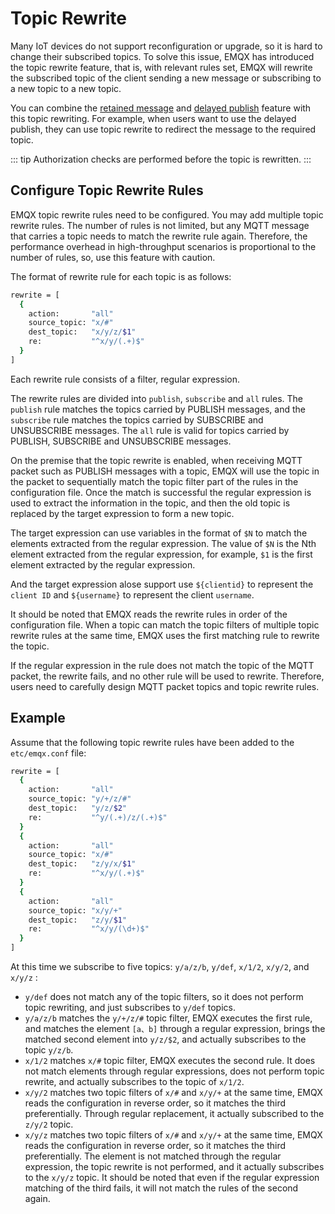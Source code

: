 # Topic Rewrite

Many IoT devices do not support reconfiguration or upgrade, so it is hard to change their subscribed topics. To solve this issue, EMQX has introduced the topic rewrite feature, that is, with relevant rules set, EMQX will rewrite the subscribed topic of the client sending a new message or subscribing to a new topic to a new topic.  

You can combine the [retained message](./mqtt-retained-message.md) and [delayed publish](./mqtt-delayed-publish.md) feature with this topic rewriting. For example, when users want to use the delayed publish, they can use topic rewrite to redirect the message to the required topic.

::: tip
Authorization checks are performed before the topic is rewritten.
:::

## Configure Topic Rewrite Rules

EMQX topic rewrite rules need to be configured.
You may add multiple topic rewrite rules.
The number of rules is not limited, but any MQTT message that carries a topic needs to match the rewrite rule again.
Therefore, the performance overhead in high-throughput scenarios is proportional to the number of rules,
so, use this feature with caution.

The format of rewrite rule for each topic is as follows:

```bash
rewrite = [
  {
    action:       "all"
    source_topic: "x/#"
    dest_topic:   "x/y/z/$1"
    re:           "^x/y/(.+)$"
  }
]
```

Each rewrite rule consists of a filter, regular expression.

The rewrite rules are divided into `publish`, `subscribe` and `all` rules. The `publish` rule matches the topics carried by PUBLISH messages, and the `subscribe` rule matches the topics carried by SUBSCRIBE and UNSUBSCRIBE messages. The `all` rule is valid for topics carried by PUBLISH, SUBSCRIBE and UNSUBSCRIBE messages.

On the premise that the topic rewrite is enabled, when receiving MQTT packet such as PUBLISH messages with a topic,
EMQX will use the topic in the packet to sequentially match the topic filter part of the rules in the configuration file.
Once the match is successful the regular expression is used to extract the information in the topic,
and then the old topic is replaced by the target expression to form a new topic.

The target expression can use variables in the format of `$N` to match the elements extracted from the regular expression.
The value of `$N` is the Nth element extracted from the regular expression,
for example, `$1` is the first element extracted by the regular expression.

And the target expression alose support use `${clientid}` to represent the `client ID` and `${username}` to represent the client `username`.

It should be noted that EMQX reads the rewrite rules in order of the configuration file.
When a topic can match the topic filters of multiple topic rewrite rules at the same time,
EMQX uses the first matching rule to rewrite the topic.

If the regular expression in the rule does not match the topic of the MQTT packet,
the rewrite fails, and no other rule will be used to rewrite.
Therefore, users need to carefully design MQTT packet topics and topic rewrite rules.

## Example

Assume that the following topic rewrite rules have been added to the `etc/emqx.conf` file:

```bash
rewrite = [
  {
    action:       "all"
    source_topic: "y/+/z/#"
    dest_topic:   "y/z/$2"
    re:           "^y/(.+)/z/(.+)$"
  }
  {
    action:       "all"
    source_topic: "x/#"
    dest_topic:   "z/y/x/$1"
    re:           "^x/y/(.+)$"
  }
  {
    action:       "all"
    source_topic: "x/y/+"
    dest_topic:   "z/y/$1"
    re:           "^x/y/(\d+)$"
  }
]
```

At this time we subscribe to five topics:  `y/a/z/b`, `y/def`, `x/1/2`, `x/y/2`, and `x/y/z` :

+ `y/def` does not match any of the topic filters, so it does not perform topic rewriting, and just subscribes to `y/def` topics.
+ `y/a/z/b` matches the  `y/+/z/#` topic filter, EMQX executes the first rule, and matches the element `[a、b]` through a regular expression, brings the matched second element into `y/z/$2`, and actually subscribes to the topic `y/z/b`.
+ `x/1/2` matches `x/#` topic filter, EMQX executes the second rule. It does not match elements through regular expressions, does not perform topic rewrite, and actually subscribes to the topic of `x/1/2`.
+ `x/y/2`  matches two topic filters of `x/#` and `x/y/+` at the same time, EMQX reads the configuration in reverse order, so it matches the third preferentially. Through regular replacement, it actually subscribed to the `z/y/2`  topic.
+ `x/y/z`  matches two topic filters of `x/#` and `x/y/+` at the same time, EMQX reads the configuration in reverse order, so it matches the third preferentially. The element is not matched through the regular expression, the topic rewrite is not performed, and it actually subscribes to the `x/y/z` topic. It should be noted that even if the regular expression matching of the third fails, it will not match the rules of the second again.
